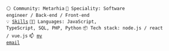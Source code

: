 <code>⚪ Community: Metarhia</code>
<code>👷 Speciality: Software engineer / Back-end / Front-end </code><br>
<code>💡 [Skills](SKILLS.md)</code>
<code>🧑‍💻 Languages: JavaScript, TypeScript, SQL, PHP, Python</code>
<code>📦 Tech stack: node.js / react / vue.js</code>
<code>📫 [my email](mailto:alexeybuglak24@gmail.com)</code>
